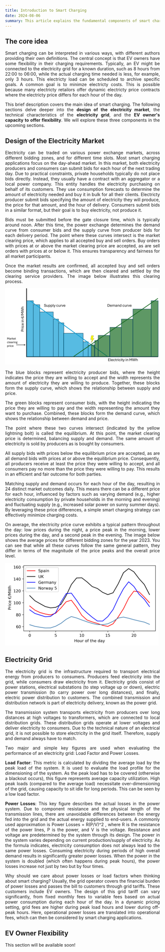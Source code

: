 ```yaml
---
title: Introduction to Smart Charging
date: 2024-08-06
summary: This article explains the fundamental components of smart charging!
---
```

<div style="text-align: justify;">

## The core idea
Smart charging can be interpreted in various ways, with different authors providing their own definitions. The central concept is that EV owners have some flexibility in their charging requirements. Typically, an EV might be connected to the electricity grid for a known duration, such as 8 hours from 22:00 to 06:00, while the actual charging time needed is less, for example, only 3 hours. This electricty load can be scheduled to archive specific goals. A common goal is to minimze electricty costs. This is possible because many electricty retailors offer dynamic electricty price contracts where the electricty price differs for each hour of the day. 

This brief description covers the main idea of smart charging. The following sections delve deeper into the **design of the electricity market**, the technical characteristics of the **electricity grid**, and the **EV owner's capacity to offer flexibility**. We will explore these three components in the upcoming sections.

## Design of the Electricity Market

Electricity can be traded on various power exchange markets, across different bidding zones, and for different time slots. Most smart charging applications focus on the day-ahead market. In this market, both electricity producers and consumers can submit bids for each hour of the next trading day.  Due to practical constraints, private households typically do not place bids directly. Instead, they usually have a contract with an aggregator or a local power company. This entity handles the electricity purchasing on behalf of its customers. They use consumption forecasts to determine the amount of electricity needed and buy it in bulk for all their clients. Electricty producer submit bids specifying the amount of electricity they will produce, the price for that amount, and the hour of delivery. Consumers submit bids in a similar format, but their goal is to buy electricity, not produce it.

Bids must be submitted before the gate closure time, which is typically around noon. After this time, the power exchange determines the demand curve from consumer bids and the supply curve from producer bids for each delivery period. The point where these curves intersect is the market clearing price, which applies to all accepted buy and sell orders. Buy orders with prices at or above the market clearing price are accepted, as are sell orders with prices at or below it. This ensures transparency and fairness for all market participants.

Once the market results are confirmed, all accepted buy and sell orders become binding transactions, which are then cleared and settled by the clearing service providers. The image below illustrates this clearing process.

<img src="images/Market clearing day ahead.png" alt="Market Clearing Diagram" style="max-width: 99%; height: auto;">


The blue blocks represent electricity producer bids, where the height indicates the price they are willing to accept and the width represents the amount of electricity they are willing to produce. Together, these blocks form the supply curve, which shows the relationship between supply and price.

The green blocks represent consumer bids, with the height indicating the price they are willing to pay and the width representing the amount they want to purchase. Combined, these blocks form the demand curve, which shows the relationship between demand and price.

The point where these two curves intersect (indicated by the yellow lightning bolt) is called the equilibrium. At this point, the market clearing price is determined, balancing supply and demand. The same amount of electricity is sold by producers as is bought by consumers.

All supply bids with prices below the equilibrium price are accepted, as are all demand bids with prices at or above the equilibrium price. Consequently, all producers receive at least the price they were willing to accept, and all consumers pay no more than the price they were willing to pay. This results in an efficient and fair outcome for both parties.

Matching supply and demand occurs for each hour of the day, resulting in 24 distinct market outcomes daily. This means there can be a different price for each hour, influenced by factors such as varying demand (e.g., higher electricity consumption by private households in the morning and evening) and fluctuating supply (e.g., increased solar power on sunny summer days). By leveraging these price differences, a simple smart charging strategy can effectively minimize charging costs.

On average, the electricity price curve exhibits a typical pattern throughout the day: low prices during the night, a price peak in the morning, lower prices during the day, and a second peak in the evening. The image below shows the average prices for different bidding zones for the year 2023. You can see that while all these curves follow the same general pattern, they differ in terms of the magnitude of the price peaks and the overall price level.

<img src="images/DA2023.png" alt="DayAhead prices 2023" style="max-width: 99%; height: auto;">

## Electricity Grid

The electricity grid is the infrastructure required to transport electrical energy from producers to consumers. Producers feed electricity into the grid, while consumers draw electricity from it. Electricity grids consist of power stations, electrical substations (to step voltage up or down), electric power transmission (to carry power over long distances), and finally, electric power distribution to customers. The combined transmission and distribution network is part of electricity delivery, known as the power grid.

The transmission system transports electricity from producers over long distances at high voltages to transformers, which are connected to local distribution grids. These distribution grids operate at lower voltages and deliver electricity to consumers. Due to the technical nature of an electrical grid, it is not possible to store electricity in the grid itself. Therefore, supply and demand always have to match.

Two major and simple key figures are used when evaluating the performance of an electricity grid: Load Factor and Power Losses.

**Load Factor**: This metric is calculated by dividing the average load by the peak load of the system. It is used to evaluate the load profile for the dimensioning of the system. As the peak load has to be covered (otherwise a blackout occurs), this figure represents average capacity utilization. High peak loads (compared to the average load) necessitate over-dimensioning of the grid, causing capacity to sit idle for long periods. This can be seen by a low load factor.

**Power Losses**: This key figure describes the actual losses in the power system. Due to component resistance and the physical length of the transmission lines, there are unavoidable differences between the energy fed into the grid and the actual energy supplied to end-users. A commonly used approximation is Power Losses = R(P/V)^2 , where R is the resistance of the power lines, P is the power, and V is the voltage. Resistance and voltage are predetermined by the system through its design. The power in the system varies depending on current production/supply of electricity. As the formula indicates, electricity consumption does not always lead to the same power losses. Consuming electricity during periods of high overall demand results in significantly greater power losses. When the power in the system is doubled (which often happens during peak hours), the power losses increase not just by two but by four times.

Why should we care about power losses or load factors when thinking about smart charging? Usually, the grid operator covers the financial burden of power losses and passes the bill to customers through grid tariffs. These customers include EV owners. The design of this grid tariff can vary significantly, from fixed monthly fees to variable fees based on actual power consumption during each hour of the day. In a dynamic pricing setting, grid fees are higher during peak load hours and lower during off-peak hours. Here, operational power losses are translated into operational fees, which can then be considered by smart charging applications.

## EV Owner Flexibility

This section will be available soon!

</div>
